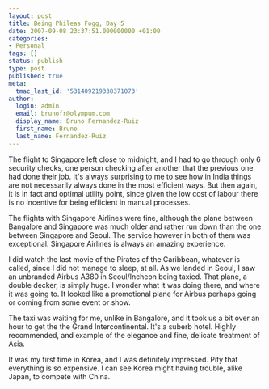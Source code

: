 ```yaml
---
layout: post
title: Being Phileas Fogg, Day 5
date: 2007-09-08 23:37:51.000000000 +01:00
categories:
- Personal
tags: []
status: publish
type: post
published: true
meta:
  tmac_last_id: '531409219338371073'
author:
  login: admin
  email: brunofr@olympum.com
  display_name: Bruno Fernandez-Ruiz
  first_name: Bruno
  last_name: Fernandez-Ruiz
---
```


The flight to Singapore left close to midnight, and I had to go
through only 6 security checks, one person checking after another that
the previous one had done their job. It's always surprising to me to
see how in India things are not necessarily always done in the most
efficient ways. But then again, it is in fact and optimal utility
point, since given the low cost of labour there is no incentive for
being efficient in manual processes.

<p>The flights with Singapore Airlines were fine, although the plane between Bangalore and Singapore was much older and rather run down than the one between Singapore and Seoul. The service however in both of them was exceptional. Singapore Airlines is always an amazing experience.</p>
<p>I did watch the last movie of the Pirates of the Caribbean, whatever is called, since I did not manage to sleep, at all. As we landed in Seoul, I saw an unbranded Airbus A380 in Seoul/Incheon being taxied. That plane, a double decker, is simply huge. I wonder what it was doing there, and where it was going to. It looked like a promotional plane for Airbus perhaps going or coming from some event or show.</p>
<p>The taxi was waiting for me, unlike in Bangalore, and it took us a bit over an hour to get the the Grand Intercontinental. It's a suberb hotel. Highly recommended, and example of the elegance and fine, delicate treatment of Asia.</p>
<p>It was my first time in Korea, and I was definitely impressed. Pity that everything is so expensive. I can see Korea might having trouble, alike Japan, to compete with China.</p>
